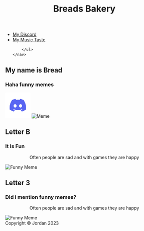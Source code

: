 <html>
	<head>
		<link rel="stylesheet" href="stylesheet.css" type="text" />
	</head>
	
</html>



<header>
<h1>Breads Bakery</h1>

</header>
<aside>	
	<nav>
		<ul>
			<li><a href="index.html">My Discord</a></li> 
			<li><a href="cringe.html">My Music Taste</a></li>

		</ul>
	</nav>
</aside>
<main>
<h2>My name is Bread </h2>
<h3>Haha funny memes</h3>
	<img src="https://github.com/BreadsBakery/breadsbakery.github.io/blob/main/Discord.png" alt="My Discord" Height="80" Width="80" Class="center">
	
<img src="images\Haha.png" alt="Meme" Height="300" Width="300" Class="center1">
<h2>Letter B</h2>
<h3>It Is Fun</h3>
<center>
<p>Often people are sad and with games they are happy</p>
</center>
<img src="images\download.png" alt="Funny Meme" Height="300" Width="300" Class="center">


<h2>Letter 3</h2>
<h3>DId i mention funny memes?</h3>
<center>
<p>Often people are sad and with games they are happy</p>
</center>
<img src="images\NO-WAY.gif" alt="Funny Meme" Height="200" Width="200" CLass="center2">
<footer>
	<span>Copyright &copy Jordan 2023</span>
</footer>

</center>
</main>
